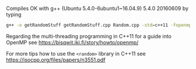 Compiles OK with g++ (Ubuntu 5.4.0-6ubuntu1~16.04.9) 5.4.0 20160609 by typing

 ```bash
 g++ -o getRandomStuff getRandomStuff.cpp Random.cpp -std=c++11 -fopenmp
 ```

Regarding the multi-threading programming in C++11  for a guide into OpenMP see
 https://bisqwit.iki.fi/story/howto/openmp/

For more tips how to use the `<random>` library in C++11 see
https://isocpp.org/files/papers/n3551.pdf